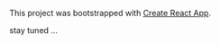 This project was bootstrapped with [Create React App](https://github.com/facebookincubator/create-react-app).

stay tuned ... 
